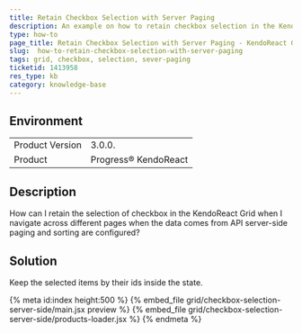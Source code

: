 ```yaml
---
title: Retain Checkbox Selection with Server Paging
description: An example on how to retain checkbox selection in the KendoReact Grid with server paging.  
type: how-to
page_title: Retain Checkbox Selection with Server Paging - KendoReact Grid
slug:  how-to-retain-checkbox-selection-with-server-paging
tags: grid, checkbox, selection, sever-paging
ticketid: 1413958
res_type: kb
category: knowledge-base
---
```


## Environment

<table>
    <tbody>
	    <tr>
	    	<td>Product Version</td>
	    	<td>3.0.0.</td>
	    </tr>
	    <tr>
	    	<td>Product</td>
	    	<td>Progress® KendoReact</td>
	    </tr>
    </tbody>
</table>


## Description

How can I retain the selection of checkbox in the KendoReact Grid when I navigate across different pages when the data comes from API server-side paging and sorting are configured?

## Solution

Keep the selected items by their ids inside the state.

{% meta id:index height:500 %}
{% embed_file grid/checkbox-selection-server-side/main.jsx preview %}
{% embed_file grid/checkbox-selection-server-side/products-loader.jsx %}
{% endmeta %}
